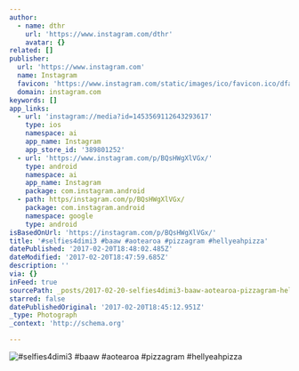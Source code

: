 ```yaml
---
author:
  - name: dthr
    url: 'https://www.instagram.com/dthr'
    avatar: {}
related: []
publisher:
  url: 'https://www.instagram.com'
  name: Instagram
  favicon: 'https://www.instagram.com/static/images/ico/favicon.ico/dfa85bb1fd63.ico'
  domain: instagram.com
keywords: []
app_links:
  - url: 'instagram://media?id=1453569112643293617'
    type: ios
    namespace: ai
    app_name: Instagram
    app_store_id: '389801252'
  - url: 'https://www.instagram.com/p/BQsHWgXlVGx/'
    type: android
    namespace: ai
    app_name: Instagram
    package: com.instagram.android
  - path: https/instagram.com/p/BQsHWgXlVGx/
    package: com.instagram.android
    namespace: google
    type: android
isBasedOnUrl: 'https://instagram.com/p/BQsHWgXlVGx/'
title: '#selfies4dimi3 #baaw #aotearoa #pizzagram #hellyeahpizza'
datePublished: '2017-02-20T18:48:02.485Z'
dateModified: '2017-02-20T18:47:59.685Z'
description: ''
via: {}
inFeed: true
sourcePath: _posts/2017-02-20-selfies4dimi3-baaw-aotearoa-pizzagram-hellyeahpizza.md
starred: false
datePublishedOriginal: '2017-02-20T18:45:12.951Z'
_type: Photograph
_context: 'http://schema.org'

---
```

![#selfies4dimi3 #baaw #aotearoa #pizzagram #hellyeahpizza](https://scontent.cdninstagram.com/t51.2885-15/s640x640/sh0.08/e35/16788696_1714581825447641_2359656003085008896_n.jpg)